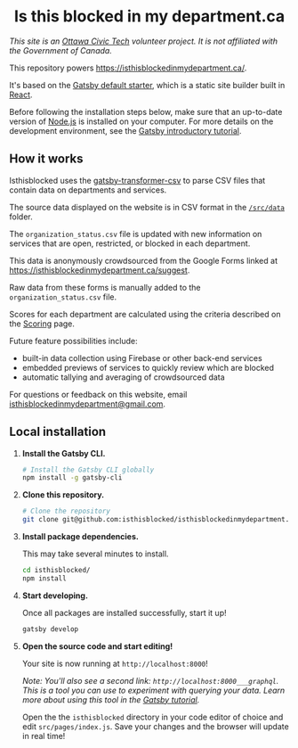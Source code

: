 <h1 align="center">
  Is this blocked in my department.ca
</h1>

_This site is an [Ottawa Civic Tech](http://ottawacivictech.ca/) volunteer project. It is not affiliated with the Government of Canada._

This repository powers <https://isthisblockedinmydepartment.ca/>. 

It's based on the [Gatsby default starter](https://www.gatsbyjs.org/starters/gatsby-starter-default), which is a static site builder built in [React](https://reactjs.org/).

Before following the installation steps below, make sure that an up-to-date version of [Node.js](https://nodejs.org/) is installed on your computer. For more details on the development environment, see the [Gatsby introductory tutorial](https://www.gatsbyjs.org/tutorial/part-zero/).

## How it works

Isthisblocked uses the [gatsby-transformer-csv](https://www.gatsbyjs.org/packages/gatsby-transformer-csv/) to parse CSV files that contain data on departments and services.

The source data displayed on the website is in CSV format in the [`/src/data`](https://github.com/isthisblocked/isthisblockedinmydepartment.ca/tree/master/src/data) folder. 

The `organization_status.csv` file is updated with new information on services that are open, restricted, or blocked in each department. 

This data is anonymously crowdsourced from the Google Forms linked at <https://isthisblockedinmydepartment.ca/suggest>. 

Raw data from these forms is manually added to the `organization_status.csv` file. 

Scores for each department are calculated using the criteria described on the [Scoring](https://isthisblockedinmydepartment.ca/scoring) page. 

Future feature possibilities include:

-   built-in data collection using Firebase or other back-end services
-   embedded previews of services to quickly review which are blocked
-   automatic tallying and averaging of crowdsourced data

For questions or feedback on this website, email [isthisblockedinmydepartment@gmail.com](mailto:isthisblockedinmydepartment@gmail.com).

## Local installation

1.  **Install the Gatsby CLI.**

    ```sh
    # Install the Gatsby CLI globally
    npm install -g gatsby-cli
    ```

2.  **Clone this repository.**

    ```sh
    # Clone the repository 
    git clone git@github.com:isthisblocked/isthisblockedinmydepartment.ca.git isthisblocked
    ```

3.  **Install package dependencies.**

    This may take several minutes to install.

    ```sh
    cd isthisblocked/
    npm install
    ```

3.  **Start developing.**

    Once all packages are installed successfully, start it up!

    ```sh
    gatsby develop
    ```

4.  **Open the source code and start editing!**

    Your site is now running at `http://localhost:8000`!
    
    *Note: You'll also see a second link: `http://localhost:8000___graphql`. This is a tool you can use to experiment with querying your data. Learn more about using this tool in the [Gatsby tutorial](https://next.gatsbyjs.org/tutorial/part-five/#introducing-graphiql).*
    
    Open the the `isthisblocked` directory in your code editor of choice and edit `src/pages/index.js`. Save your changes and the browser will update in real time!
    
